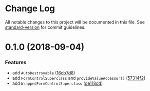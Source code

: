# Change Log

All notable changes to this project will be documented in this file. See [standard-version](https://github.com/conventional-changelog/standard-version) for commit guidelines.

<a name="0.1.0"></a>

# 0.1.0 (2018-09-04)

### Features

- add `AutoDestroyable` ([16cb7d8](https://github.com/simontonsoftware/s-ng-utils/commit/16cb7d8))
- add `FormControlSuperclass` and `provideValueAccessor()` ([57314f2](https://github.com/simontonsoftware/s-ng-utils/commit/57314f2))
- add `WrappedFormControlSuperclass` ([de118dd](https://github.com/simontonsoftware/s-ng-utils/commit/de118dd))
